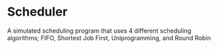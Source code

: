 # Scheduler
A simulated scheduling program that uses 4 different scheduling algorithms; FIFO, Shortest Job First, Uniprogramming, and Round Robin
